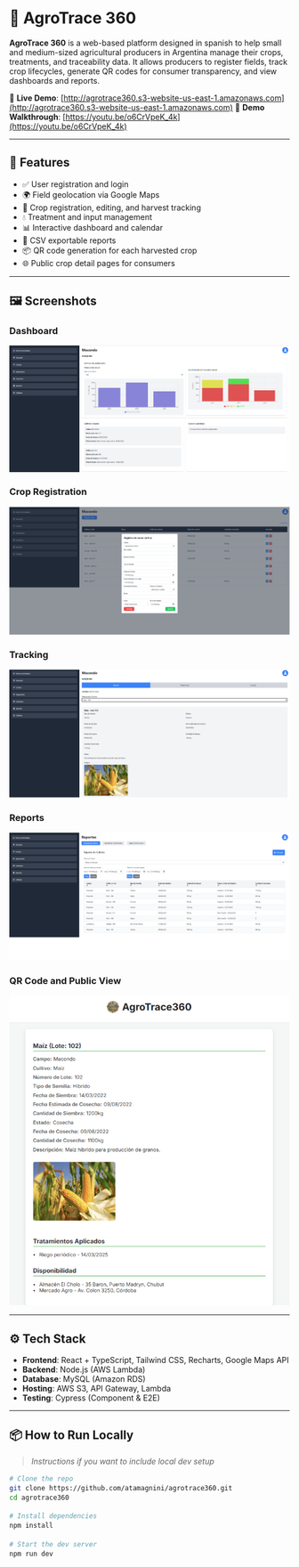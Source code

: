 # 🌾 AgroTrace 360

**AgroTrace 360** is a web-based platform designed in spanish to help small and medium-sized agricultural producers in Argentina manage their crops, treatments, and traceability data. It allows producers to register fields, track crop lifecycles, generate QR codes for consumer transparency, and view dashboards and reports.

🔗 **Live Demo**: [http://agrotrace360.s3-website-us-east-1.amazonaws.com](http://agrotrace360.s3-website-us-east-1.amazonaws.com)
🔗 **Demo Walkthrough**: [https://youtu.be/o6CrVpeK_4k](https://youtu.be/o6CrVpeK_4k)

---

## 🚀 Features

- ✅ User registration and login
- 🌍 Field geolocation via Google Maps
- 🌱 Crop registration, editing, and harvest tracking
- 💧 Treatment and input management
- 📊 Interactive dashboard and calendar
- 📄 CSV exportable reports
- 📦 QR code generation for each harvested crop
- 🌐 Public crop detail pages for consumers

---

## 🖼️ Screenshots

### Dashboard
![Dashboard](./img/dashboard.png)

### Crop Registration
![Crop Registration](./img/crop-registration.png)

### Tracking
![Dashboard](./img/tracking.png)

### Reports
![Dashboard](./img/reports.png)

### QR Code and Public View
![QR Detail View](./img/qr-view.png)

---

## ⚙️ Tech Stack

- **Frontend**: React + TypeScript, Tailwind CSS, Recharts, Google Maps API
- **Backend**: Node.js (AWS Lambda)
- **Database**: MySQL (Amazon RDS)
- **Hosting**: AWS S3, API Gateway, Lambda
- **Testing**: Cypress (Component & E2E)

---

## 📦 How to Run Locally

> _Instructions if you want to include local dev setup_

```bash
# Clone the repo
git clone https://github.com/atamagnini/agrotrace360.git
cd agrotrace360

# Install dependencies
npm install

# Start the dev server
npm run dev
